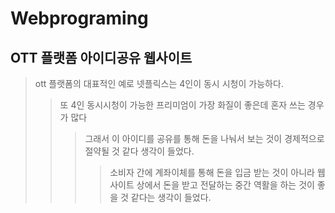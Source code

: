 # Webprograming
## OTT 플랫폼 아이디공유 웹사이트

>ott 플랫폼의 대표적인 예로 넷플릭스는 4인이 동시 시청이 가능하다. 
>>또 4인 동시시청이 가능한 프리미엄이 가장 화질이 좋은데 혼자 쓰는 경우가 많다
>>>그래서 이 아이디를 공유를 통해 돈을 나눠서 보는 것이 경제적으로 절약될 것 같다 생각이 들었다.
>>>>소비자 간에 계좌이체를 통해 돈을 입금 받는 것이 아니라 웹사이트 상에서 돈을 받고 전달하는 중간 역활을 하는 것이 좋을 것 같다는 생각이 들었다.
